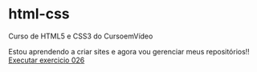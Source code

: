 # html-css
 Curso de HTML5 e CSS3 do CursoemVídeo

Estou aprendendo a criar sites e agora vou gerenciar meus repositórios!! 
<a href="https://feemdeus0310.github.io/html-css/exercicios/ex027/flex014/index.html" target= '_blank'>Executar exercicio 026</a>